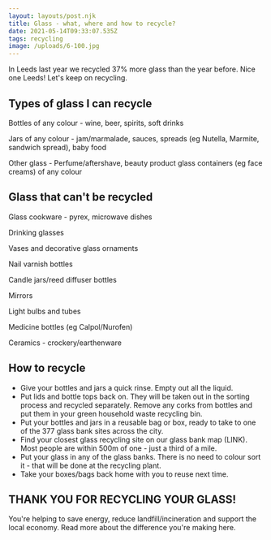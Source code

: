 ```yaml
---
layout: layouts/post.njk
title: Glass - what, where and how to recycle?
date: 2021-05-14T09:33:07.535Z
tags: recycling
image: /uploads/6-100.jpg
---
```

In Leeds last year we recycled 37% more glass than the year before. Nice one Leeds!  Let's keep on recycling. 

## Types of glass I can recycle

Bottles of any colour - wine, beer, spirits, soft drinks

Jars of any colour - jam/marmalade, sauces, spreads (eg Nutella, Marmite, sandwich spread), baby food

Other glass - Perfume/aftershave, beauty product glass containers (eg face creams) of any colour 

## **Glass that can't be recycled**

Glass cookware - pyrex, microwave dishes

Drinking glasses

Vases and decorative glass ornaments

Nail varnish bottles

Candle jars/reed diffuser bottles

Mirrors

Light bulbs and tubes 

Medicine bottles (eg Calpol/Nurofen) 

Ceramics - crockery/earthenware

## How to recycle

* Give your bottles and jars a quick rinse.  Empty out all the liquid. 
* Put lids and bottle tops back on.  They will be taken out in the sorting process and recycled separately.  Remove any corks from bottles and put them in your green household waste recycling bin. 
* Put your bottles and jars in a reusable bag or box, ready to take to one of the 377 glass bank sites across the city.  
* Find your closest glass recycling site on our glass bank map (LINK).  Most people are within 500m of one - just a third of a mile. 
* Put your glass in any of the glass banks. There is no need to colour sort it - that will be done at the recycling plant.   
* Take your boxes/bags back home with you to reuse next time.  

## THANK YOU FOR RECYCLING YOUR GLASS!

You're helping to save energy, reduce landfill/incineration and support the local economy.  Read more about the difference you're making here.